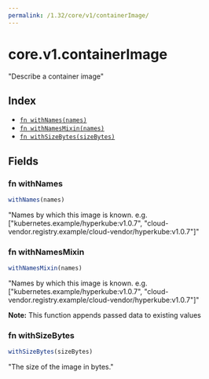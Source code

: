 ```yaml
---
permalink: /1.32/core/v1/containerImage/
---
```


# core.v1.containerImage

"Describe a container image"

## Index

* [`fn withNames(names)`](#fn-withnames)
* [`fn withNamesMixin(names)`](#fn-withnamesmixin)
* [`fn withSizeBytes(sizeBytes)`](#fn-withsizebytes)

## Fields

### fn withNames

```ts
withNames(names)
```

"Names by which this image is known. e.g. [\"kubernetes.example/hyperkube:v1.0.7\", \"cloud-vendor.registry.example/cloud-vendor/hyperkube:v1.0.7\"]"

### fn withNamesMixin

```ts
withNamesMixin(names)
```

"Names by which this image is known. e.g. [\"kubernetes.example/hyperkube:v1.0.7\", \"cloud-vendor.registry.example/cloud-vendor/hyperkube:v1.0.7\"]"

**Note:** This function appends passed data to existing values

### fn withSizeBytes

```ts
withSizeBytes(sizeBytes)
```

"The size of the image in bytes."